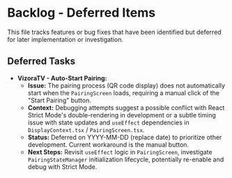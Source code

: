 # Backlog - Deferred Items

This file tracks features or bug fixes that have been identified but deferred for later implementation or investigation.

## Deferred Tasks

- **VizoraTV - Auto-Start Pairing:**
  - **Issue:** The pairing process (QR code display) does not automatically start when the `PairingScreen` loads, requiring a manual click of the "Start Pairing" button.
  - **Context:** Debugging attempts suggest a possible conflict with React Strict Mode's double-rendering in development or a subtle timing issue with state updates and `useEffect` dependencies in `DisplayContext.tsx` / `PairingScreen.tsx`.
  - **Status:** Deferred on YYYY-MM-DD (replace date) to prioritize other development. Current workaround is the manual button.
  - **Next Steps:** Revisit `useEffect` logic in `PairingScreen`, investigate `PairingStateManager` initialization lifecycle, potentially re-enable and debug with Strict Mode. 